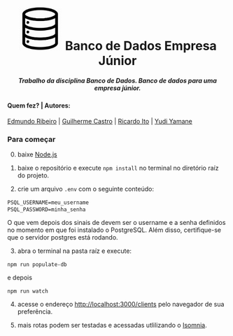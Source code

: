 <h1 align="center">
  <img src='/.github/db.png' width='100px'>
  Banco de Dados Empresa Júnior 
</h1>

<h5 align="center">
  Trabalho da disciplina Banco de Dados. Banco de dados para uma empresa júnior.
</h5>

#### Quem fez? | Autores:
[Edmundo Ribeiro](https://github.com/Edmundo-Ribeiro) | [Guilherme Castro](https://github.com/GuilhermeCstr) | [Ricardo Ito](https://github.com/Hidekon) | [Yudi Yamane](https://github.com/yudi-azvd)


### Para começar
0. baixe [Node.js](https://nodejs.org/en/)

1. baixe o repositório e execute `npm install` no terminal no diretório raíz do projeto.

2. crie um arquivo `.env` com o seguinte conteúdo: 
```
PSQL_USERNAME=meu_username
PSQL_PASSWORD=minha_senha
```
O que vem depois dos sinais de devem ser o username e a senha definidos no momento 
em que foi instalado o PostgreSQL. Além disso, certifique-se que o servidor postgres 
está rodando.

3. abra o terminal na pasta raíz e execute:
```
npm run populate-db
```
e depois
```
npm run watch
```

4. acesse o endereço <http://localhost:3000/clients> pelo navegador de sua preferência. 

5. mais rotas podem ser testadas e acessadas utlilizando o [Isomnia](https://insomnia.rest/).